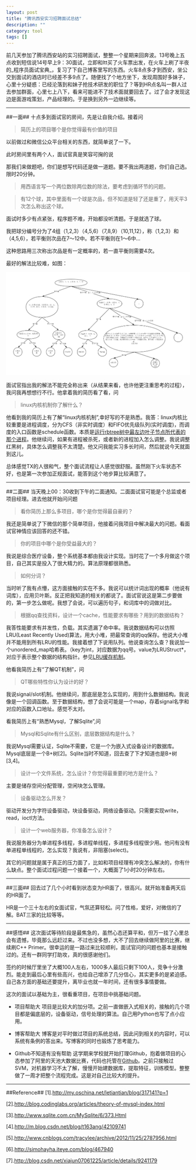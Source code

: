 ```yaml
---
layout: post
title: "腾讯西安实习招聘面试总结"
description: ""
category: tool
tags: []
---
```


前几天参加了腾讯西安站的实习招聘面试，整整一个星期来回奔波。13号晚上五点收到短信说14号早上9：30面试，立即和ltt买了火车票出发，在火车上刷了半夜的_程序员面试宝典_，复习了下自己博客里写的东西。火车8点多才到西安，坐公交到面试的酒店时已经差不多9点了。随便找了个地方坐下，发现周围好多妹子，心里十分疑惑：已经沦落到和妹子抢技术研发的职位了？等到HR点名叫一群人过去参加群面，心里七上八下，看来可能进不了技术面就要回去了。过了会才发现这边是面游戏策划，产品经理的。于是换到另外一边继续等。

-----------------------------------------------------------------------

##一面##
十点多到面试官的房间，先是让自我介绍。接着问

> 简历上的项目哪个是你觉得最有价值的项目

以前做过和微信公众平台相关的东西，就简单说了一下。

此时房间里有两个人，面试官真是笑容可掬的说

那我们来做题吧，你们是想写代码还是做一道题。要不我出两道题，你们自己选。限时20分钟。

> 用西语言写一个两位数除两位数的除法，要考虑到循环节的问题。

> 有12个球，其中里面有一个球是次品，但不知道是轻了还是重了，用天平3次怎么称出这个球。

面试时多少有点紧张，程序题不难，开始都没听清题。于是就选了球。

我把球分编号分为了4组（1,2,3）（4,5,6）（7,8,9）（10,11,12），称（1,2,3）和（4,5,6），若平衡则次品在7～12中。若不平衡则在1～6中...

这种思路用三次称出次品是有一定概率的，若一直平衡则需要4次。

最好的解法比较难，如图：

![图片](/assets/images/tecentjob1.png)

面试官指出我的解法不能完全称出来（从结果来看，也许他更注重思考的过程），我问我再想想行不行。他拿着我的简历看了看，问

> linux内核机制你了解什么？

他看到我的简历上有了解“linux内核机制”,幸好写的不是熟悉。我答：linux内核比较重要是进程调度，分为CFS（非实时调度）和FIFO优先级队列(实时调度)，而调度的入口函数是schedule函数。本质是[运行rbtree树中最左边叶子节点所代表的那个进程](http://tuzhii.com/2014/06/29/schedule/)。他继续问，如果有进程被杀死，或者新的进程加入怎么调整。我说调整红黑树，具体怎么调整我不太清楚。他又问我能实习多长时间，然后就说今天就面到这儿。

总体感觉TX的人很和气，整个面试流程让人感觉很舒服。虽然刚下火车状态不好，也是第一次参加正规面试，能答到这个地步算比较满意了。

---------------------------------------------------------------------------

##二面##
当天晚上00：30收到下午的二面通知。二面面试官可能是个总监或者项目经理。进去他就开始问问题

> 看你简历上那么多项目，哪个是你觉得最自豪的？

我还是简单说了下微信的那个简单项目，他接着问我项目中解决最大的问题。看面试官神情应该回答的还不错。

> 你的项目中哪个是你受益最大的？

我说是综合医疗设备，整个系统基本都由我设计实现。当时花了一个多月做这个项目，自己其实是投入了很大精力的。算法原理都很熟悉。

> 如何分词？

当时听了我有点懵，这方面接触的实在不多。我说可以统计词出现的概率（他说有词库），应用贝叶斯。反正把我知道的相关的都说了。面试官说这是第二步要做的，第一步怎么做呢。我想了会说，可以遍历句子，和词库中的词做对比。

> 根据qq查找资料，设计一个cache，性能要求有哪些？用到的数据结构？

我答性能要求有并发性，负载。其实遗漏了命中率。我说数据结构可以仿照LRU(Least Recently Used)算法，用大小堆，把最常查询的qq保存。他说大小堆并不能用到所有LRU的性能。我接着想了下说用队列。他说查询怎么查？我说加一个unordered_map哈希表。（key为int，对应数据为qq号。value为LRUStruct*，对应于表示整个数据的结构指针。参见[LRU缓存机制](http://tuzhii.com/2014/11/20/RCU/)。

他看我简历上有“了解QT机制”，问

> QT哪些特性你认为设计的好？

我说signal/slot机制。他继续问，那底层是怎么实现的，用到什么数据结构。我说像是一个回调函数。至于数据结构，想了会说可能是一个map，存着signal名字和对应的函数入口地址。感觉不太对。

看我简历上有“熟悉Mysql，了解Sqlite”,问

> Mysql和Sqlite有什么区别，底层数据结构是什么？

我说Mysql需要认证，Sqlite不需要，它是一个为嵌入式设备设计的数据库。Mysql底层是一个B+树[2]。Sqlite当时不知道，回去查了下才知道也是B+树[3,4]。

> 设计一个文件系统，怎么设计？你觉得最重要的地方是什么？

主要是储存空间分配管理，空闲块怎么管理。

> 设备驱动怎么开发？

驱动开发分为字符设备驱动，块设备驱动，网络设备驱动。只需要实现write，read，ioctl方法。

> 设计一个web服务器，你准备怎么设计？

我说服务器分为单进程多线程，多进程单线程，多进程多线程很少用。他问有没有单进程单线程的，怎么实现？我说有，非阻塞(select)。

其它的问题就是属于真正的压力面了，比如和项目经理有冲突怎么解决的，你有什么缺点。整个面试过程问题一个接着一个，大概面了1小时20分钟左右。

-----------------------------------------------------------------

##三面##
回去过了几个小时看到状态变为HR面了，很高兴。就开始准备两天后的HR面了。

HR是一个三十左右的女面试官，气氛还算轻松。问了性格，爱好，对微信的了解。BAT三家的比较等等。

-----------------------------------------------------------------

##感悟##
这次面试等待阶段是最焦急的，虽然心态还算平和，但万一挂了心里总会有遗憾，毕竟那么远赶过来。不过也没多想，大不了回去继续做阿里的比赛，继续刷C++ Primer。很幸运的是一路过来比较顺利，面试官问的问题也基本是接触过的。还有一群同学打助攻，真的很感谢他们。

签约的时候厅里坐了大概100人左右，1000多人最后只剩下100人，竞争十分激烈。能走到最后心里有些高兴，也给自己增添了几分信心，其实更多的是紧迫感。自己各方面的基础还要提升，离毕业也就一年时间，还有很多事情要做。

这次的面试以基础为主，很看重项目，在项目中挑基础问题。

+ 项目帮助大
项目是比较大的加分项。之前一直做嵌入式相关的，接触的几个项目都是偏底层的，设备驱动，信号处理的算法。自己用Python也写了点小应用。

+ 博客帮助大
博客是对平时做过项目的系统总结，因此问到相关的内容时，可以系统有条例的答出来。写博客的同时也锻炼了思考能力。

+ Github不知道有没有帮助
这学期来学校就开始打理Github，抱着做项目的心态参加了阿里的天池大数据比赛，代码也托管在[Github](https://github.com/Huangtuzhi/AlibabaRecommand)。之前只接触过SVM，对机器学习不太了解，慢慢开始建数据库，提取特征，训练模型。整整做了一周才把整个流程完成。这是对自己比较大的提升。

-----------------------------------------------------------------

##Reference##
[1].http://my.oschina.net/letiantian/blog/317141?p=1

[2].http://blog.codinglabs.org/articles/theory-of-mysql-index.html

[3].http://www.sqlite.com.cn/MySqlite/6/373.Html

[4].http://m.blog.csdn.net/blog/t163ang/42109741

[5].http://www.cnblogs.com/tracylee/archive/2012/11/25/2787956.html

[6].http://simohayha.iteye.com/blog/467940

[7].http://blog.csdn.net/xiajun07061225/article/details/9241179